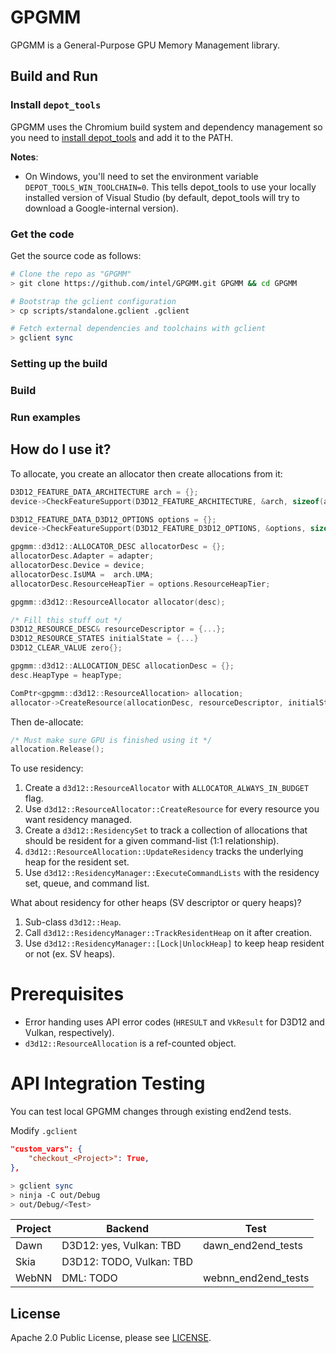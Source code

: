 # GPGMM

GPGMM is a General-Purpose GPU Memory Management library.

## Build and Run

### Install `depot_tools`

GPGMM uses the Chromium build system and dependency management so you need to [install depot_tools] and add it to the PATH.

[install depot_tools]: http://commondatastorage.googleapis.com/chrome-infra-docs/flat/depot_tools/docs/html/depot_tools_tutorial.html#_setting_up

**Notes**:
 * On Windows, you'll need to set the environment variable `DEPOT_TOOLS_WIN_TOOLCHAIN=0`. This tells depot_tools to use your locally installed version of Visual Studio (by default, depot_tools will try to download a Google-internal version).

### Get the code

Get the source code as follows:

```sh
# Clone the repo as "GPGMM"
> git clone https://github.com/intel/GPGMM.git GPGMM && cd GPGMM

# Bootstrap the gclient configuration
> cp scripts/standalone.gclient .gclient

# Fetch external dependencies and toolchains with gclient
> gclient sync
```

### Setting up the build

### Build

### Run examples

## How do I use it?

To allocate, you create an allocator then create allocations from it:
```cpp
D3D12_FEATURE_DATA_ARCHITECTURE arch = {};
device->CheckFeatureSupport(D3D12_FEATURE_ARCHITECTURE, &arch, sizeof(arch)

D3D12_FEATURE_DATA_D3D12_OPTIONS options = {};
device->CheckFeatureSupport(D3D12_FEATURE_D3D12_OPTIONS, &options, sizeof(options)));

gpgmm::d3d12::ALLOCATOR_DESC allocatorDesc = {};
allocatorDesc.Adapter = adapter;
allocatorDesc.Device = device;
allocatorDesc.IsUMA =  arch.UMA;
allocatorDesc.ResourceHeapTier = options.ResourceHeapTier;

gpgmm::d3d12::ResourceAllocator allocator(desc);
```

```cpp
/* Fill this stuff out */
D3D12_RESOURCE_DESC& resourceDescriptor = {...};
D3D12_RESOURCE_STATES initialState = {...}
D3D12_CLEAR_VALUE zero{};

gpgmm::d3d12::ALLOCATION_DESC allocationDesc = {};
desc.HeapType = heapType;

ComPtr<gpgmm::d3d12::ResourceAllocation> allocation;
allocator->CreateResource(allocationDesc, resourceDescriptor, initialState, &zero, &allocation);
```

Then de-allocate:
```cpp
/* Must make sure GPU is finished using it */
allocation.Release();
```

To use residency:
1. Create a `d3d12::ResourceAllocator` with `ALLOCATOR_ALWAYS_IN_BUDGET` flag.
2. Use `d3d12::ResourceAllocator::CreateResource` for every resource you want residency managed.
3. Create a `d3d12::ResidencySet` to track a collection of allocations that should be resident for a given command-list (1:1 relationship).
4. `d3d12::ResourceAllocation::UpdateResidency` tracks the underlying heap for the resident set.
5. Use `d3d12::ResidencyManager::ExecuteCommandLists` with the residency set, queue, and command list.

What about residency for other heaps (SV descriptor or query heaps)?
1. Sub-class `d3d12::Heap`.
2. Call `d3d12::ResidencyManager::TrackResidentHeap` on it after creation.
3. Use `d3d12::ResidencyManager::[Lock|UnlockHeap]` to keep heap resident or not (ex. SV heaps).

# Prerequisites
* Error handing uses API error codes (`HRESULT` and `VkResult` for D3D12 and Vulkan, respectively).
* `d3d12::ResourceAllocation` is a ref-counted object.

# API Integration Testing

You can test local GPGMM changes through existing end2end tests.

Modify `.gclient`
```json
"custom_vars": {
    "checkout_<Project>": True,
},
```

```sh
> gclient sync
> ninja -C out/Debug
> out/Debug/<Test>
```

| Project     | Backend                   | Test               |
|-------------|---------------------------|--------------------|
| Dawn        | D3D12: yes, Vulkan: TBD   | dawn_end2end_tests |
| Skia        | D3D12: TODO, Vulkan: TBD  |                    |
| WebNN       | DML: TODO                 | webnn_end2end_tests|

## License

Apache 2.0 Public License, please see [LICENSE](/LICENSE).
